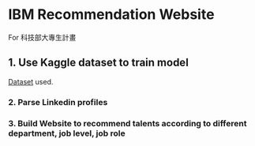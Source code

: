 # IBM Recommendation Website
For 科技部大專生計畫
## 1. Use Kaggle dataset to train model

[Dataset](https://www.kaggle.com/pavansubhasht/ibm-hr-analytics-attrition-dataset) used.

### 2. Parse Linkedin profiles


### 3. Build Website to recommend talents according to different department, job level, job role

